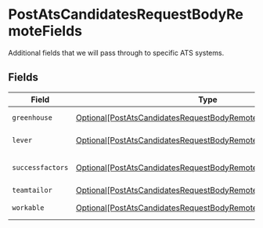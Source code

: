 # PostAtsCandidatesRequestBodyRemoteFields

Additional fields that we will pass through to specific ATS systems.


## Fields

| Field                                                                                                                                                 | Type                                                                                                                                                  | Required                                                                                                                                              | Description                                                                                                                                           |
| ----------------------------------------------------------------------------------------------------------------------------------------------------- | ----------------------------------------------------------------------------------------------------------------------------------------------------- | ----------------------------------------------------------------------------------------------------------------------------------------------------- | ----------------------------------------------------------------------------------------------------------------------------------------------------- |
| `greenhouse`                                                                                                                                          | [Optional[PostAtsCandidatesRequestBodyRemoteFieldsGreenhouse]](../../models/operations/postatscandidatesrequestbodyremotefieldsgreenhouse.md)         | :heavy_minus_sign:                                                                                                                                    | Fields specific to Greenhouse.                                                                                                                        |
| `lever`                                                                                                                                               | [Optional[PostAtsCandidatesRequestBodyRemoteFieldsLever]](../../models/operations/postatscandidatesrequestbodyremotefieldslever.md)                   | :heavy_minus_sign:                                                                                                                                    | Fields specific to Lever.                                                                                                                             |
| `successfactors`                                                                                                                                      | [Optional[PostAtsCandidatesRequestBodyRemoteFieldsSuccessfactors]](../../models/operations/postatscandidatesrequestbodyremotefieldssuccessfactors.md) | :heavy_minus_sign:                                                                                                                                    | Fields specific to SAP SuccessFactors.                                                                                                                |
| `teamtailor`                                                                                                                                          | [Optional[PostAtsCandidatesRequestBodyRemoteFieldsTeamtailor]](../../models/operations/postatscandidatesrequestbodyremotefieldsteamtailor.md)         | :heavy_minus_sign:                                                                                                                                    | N/A                                                                                                                                                   |
| `workable`                                                                                                                                            | [Optional[PostAtsCandidatesRequestBodyRemoteFieldsWorkable]](../../models/operations/postatscandidatesrequestbodyremotefieldsworkable.md)             | :heavy_minus_sign:                                                                                                                                    | Fields specific to Workable.                                                                                                                          |